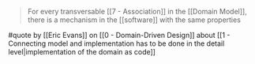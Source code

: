 > For every transversable [[7 - Association]] in the [[Domain Model]], there is a mechanism in the [[software]] with the same properties

#quote by [[Eric Evans]] on [[0 - Domain-Driven Design]] about [[1 - Connecting model and implementation has to be done in the detail level|implementation of the domain as code]]
